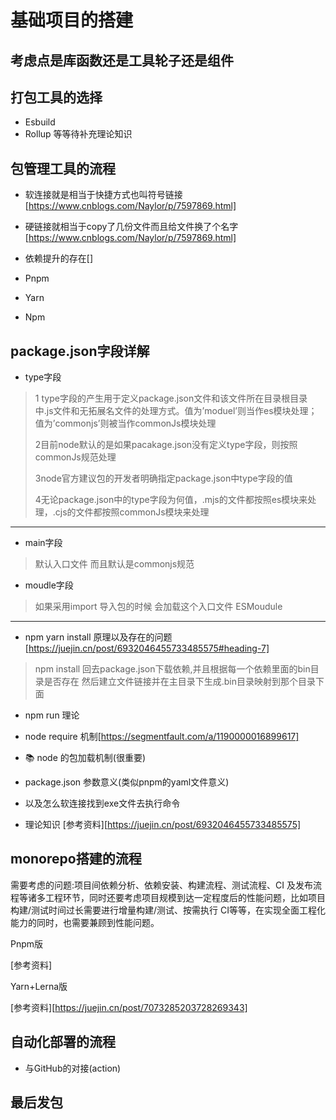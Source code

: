 # 基础项目的搭建

## 考虑点是库函数还是工具轮子还是组件


## 打包工具的选择
- Esbuild
- Rollup
等等待补充理论知识

## 包管理工具的流程
- 软连接就是相当于快捷方式也叫符号链接
[https://www.cnblogs.com/Naylor/p/7597869.html]

- 硬链接就相当于copy了几份文件而且给文件换了个名字
[https://www.cnblogs.com/Naylor/p/7597869.html]
- 依赖提升的存在[]

- Pnpm
- Yarn
- Npm

## package.json字段详解


- type字段
>1 type字段的产生用于定义package.json文件和该文件所在目录根目录中.js文件和无拓展名文件的处理方式。值为’moduel’则当作es模块处理；值为’commonjs’则被当作commonJs模块处理
>
>2目前node默认的是如果pacakage.json没有定义type字段，则按照commonJs规范处理
>
>3node官方建议包的开发者明确指定package.json中type字段的值
>
>4无论package.json中的type字段为何值，.mjs的文件都按照es模块来处理，.cjs的文件都按照commonJs模块来处理

---

- main字段
> 默认入口文件 而且默认是commonjs规范
>

- moudle字段
> 如果采用import 导入包的时候 会加载这个入口文件 ESMoudule
>

---


- npm yarn install 原理以及存在的问题[https://juejin.cn/post/6932046455733485575#heading-7]

> npm install 回去package.json下载依赖,并且根据每一个依赖里面的bin目录是否存在 然后建立文件链接并在主目录下生成.bin目录映射到那个目录下面

- npm run 理论
- node require 机制[https://segmentfault.com/a/1190000016899617]
- 📚 node 的包加载机制(很重要)
- package.json 参数意义(类似pnpm的yaml文件意义)
- 以及怎么软连接找到exe文件去执行命令

- 理论知识
[参考资料][https://juejin.cn/post/6932046455733485575]
## monorepo搭建的流程

需要考虑的问题:项目间依赖分析、依赖安装、构建流程、测试流程、CI 及发布流程等诸多工程环节，同时还要考虑项目规模到达一定程度后的性能问题，比如项目构建/测试时间过长需要进行增量构建/测试、按需执行 CI等等，在实现全面工程化能力的同时，也需要兼顾到性能问题。

Pnpm版

[参考资料]

Yarn+Lerna版

[参考资料][https://juejin.cn/post/7073285203728269343]

## 自动化部署的流程
- 与GitHub的对接(action)

## 最后发包